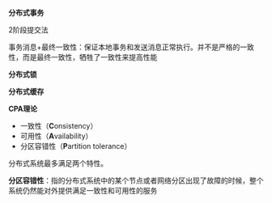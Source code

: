 **分布式事务**

2阶段提交法

事务消息+最终一致性：保证本地事务和发送消息正常执行。并不是严格的一致性，而是最终一致性，牺牲了一致性来提高性能



**分布式锁**





**分布式缓存**





**CPA理论**

- 一致性（**C**onsistency）
- 可用性（**A**vailability）
- 分区容错性（**P**artition tolerance）

分布式系统最多满足两个特性。

**分区容错性**：指的分布式系统中的某个节点或者网络分区出现了故障的时候，整个系统仍然能对外提供满足一致性和可用性的服务



